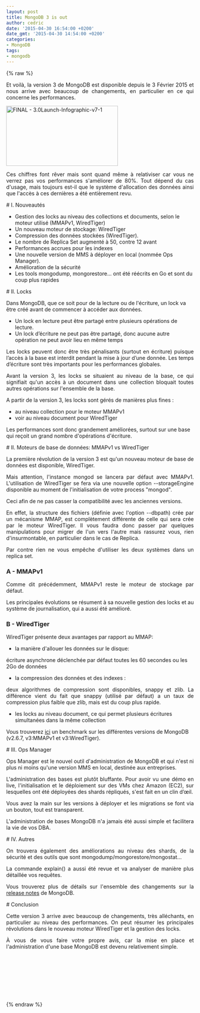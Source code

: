 ```yaml
---
layout: post
title: MongoDB 3 is out
author: cedric
date: '2015-04-30 16:54:00 +0200'
date_gmt: '2015-04-30 14:54:00 +0200'
categories:
- MongoDB
tags:
- mongodb
---
```

{% raw %}
<p style="text-align: justify;">Et voilà, la version 3 de MongoDB est disponible depuis le 3 Février 2015 et nous arrive avec beaucoup de changements, en particulier en ce qui concerne les performances.</p>
<p><a href="http://blog.eleven-labs.com/wp-content/uploads/2015/04/FINAL-3.0Launch-Infographic-v7-1.jpg"><img class="aligncenter size-medium wp-image-1100" src="http://blog.eleven-labs.com/wp-content/uploads/2015/04/FINAL-3.0Launch-Infographic-v7-1-300x161.jpg" alt="FINAL - 3.0Launch-Infographic-v7-1" width="300" height="161" /></a></p>
<p style="text-align: justify;">Ces chiffres font rêver mais sont quand même à relativiser car vous ne verrez pas vos performances s'améliorer de 80%. Tout dépend du cas d'usage, mais toujours est-il que le système d'allocation des données ainsi que l'accès à ces dernières a été entièrement revu.</p>
# I. Nouveautés
<ul>
<li>Gestion des locks au niveau des collections et documents, selon le moteur utilisé (MMAPv1, WiredTiger)</li>
<li>Un nouveau moteur de stockage: WiredTiger</li>
<li>Compression des données stockées (WiredTiger).</li>
<li>Le nombre de Replica Set augmenté à 50, contre 12 avant</li>
<li>Performances accrues pour les indexes</li>
<li>Une nouvelle version de MMS à déployer en local (nommée Ops Manager).</li>
<li>Amélioration de la sécurité</li>
<li>Les tools mongodump, mongorestore... ont été réécrits en Go et sont du coup plus rapides</li>
</ul>
# II. Locks
<p>Dans MongoDB, que ce soit pour de la lecture ou de l'écriture, un lock va être créé avant de commencer à accéder aux données.</p>
<ul>
<li>Un lock en lecture peut être partagé entre plusieurs opérations de lecture.</li>
<li>Un lock d’écriture ne peut pas être partagé, donc aucune autre opération ne peut avoir lieu en même temps</li>
</ul>
<p style="text-align: justify;">Les locks peuvent donc être très pénalisants (surtout en écriture) puisque l’accès à la base est interdit pendant la mise à jour d’une donnée. Les temps d’écriture sont très importants pour les performances globales.</p>
<p style="text-align: justify;">Avant la version 3, les locks se situaient au niveau de la base, ce qui signifiait qu'un accès à un document dans une collection bloquait toutes autres opérations sur l'ensemble de la base.</p>
<p>A partir de la version 3, les locks sont gérés de manières plus fines :</p>
<ul>
<li>au niveau collection pour le moteur MMAPv1</li>
<li>voir au niveau document pour WiredTiger</li>
</ul>
<p>Les performances sont donc grandement améliorées, surtout sur une base qui reçoit un grand nombre d'opérations d'écriture.</p>
# II. Moteurs de base de données: MMAPv1 vs WiredTiger
<p style="text-align: justify;">La première révolution de la version 3 est qu'un nouveau moteur de base de données est disponible, WiredTiger.</p>
<p style="text-align: justify;">Mais attention, l'instance mongod se lancera par défaut avec MMAPv1. L'utilisation de WiredTiger se fera via une nouvelle option --storageEngine disponible au moment de l'initialisation de votre process "mongod".</p>
<p style="text-align: justify;">Ceci afin de ne pas casser la compatibilité avec les anciennes versions.</p>
<p style="text-align: justify;">En effet, la structure des fichiers (définie avec l'option --dbpath) crée par un mécanisme MMAP, est complètement différente de celle qui sera crée par le moteur WiredTiger. Il vous faudra donc passer par quelques manipulations pour migrer de l'un vers l'autre mais rassurez vous, rien d'insurmontable, en particulier dans le cas de Replica.</p>
<p style="text-align: justify;">Par contre rien ne vous empêche d'utiliser les deux systèmes dans un replica set.</p>
<h3>A - MMAPv1</h3>
<p style="text-align: justify;">Comme dit précédemment, MMAPv1 reste le moteur de stockage par défaut.</p>
<p style="text-align: justify;">Les principales évolutions se résument à sa nouvelle gestion des locks et au système de journalisation, qui a aussi été amélioré.</p>
<h3>B - WiredTiger</h3>
<p>WiredTiger présente deux avantages par rapport au MMAP:</p>
<ul>
<li>la manière d'allouer les données sur le disque:</li>
</ul>
<p>écriture asynchrone déclenchée par défaut toutes les 60 secondes ou les 2Go de données</p>
<ul>
<li>la compression des données et des indexes :</li>
</ul>
<p style="text-align: justify;">deux algorithmes de compression sont disponibles, snappy et zlib. La différence vient du fait que snappy (utilisé par défaut) a un taux de compression plus faible que zlib, mais est du coup plus rapide.</p>
<ul>
<li>les locks au niveau document, ce qui permet plusieurs écritures simultanées dans la même collection</li>
</ul>
<p>Vous trouverez <a href="http://blog.ippon.fr/2015/03/11/mongodb-v3-la-revolution-22/" target="_blank">ici</a> un benchmark sur les différentes versions de MongoDB (v2.6.7, v3:MMAPv1 et v3:WiredTiger).</p>
# III. Ops Manager
<p style="text-align: justify;">Ops Manager est le nouvel outil d'administration de MongoDB et qui n'est ni plus ni moins qu'une version MMS en local, destinée aux entreprises.</p>
<p style="text-align: justify;">L'administration des bases est plutôt bluffante. Pour avoir vu une démo en live, l'initialisation et le déploiement sur des VMs chez Amazon (EC2), sur lesquelles ont été déployées des shards répliqués, s'est fait en un clin d’œil.</p>
<p style="text-align: justify;">Vous avez la main sur les versions à déployer et les migrations se font via un bouton, tout est transparent.</p>
<p style="text-align: justify;">L'administration de bases MongoDB n'a jamais été aussi simple et facilitera la vie de vos DBA.</p>
# IV. Autres
<p style="text-align: justify;">On trouvera également des améliorations au niveau des shards, de la sécurité et des outils que sont mongodump/mongorestore/mongostat...</p>
<p style="text-align: justify;">La commande explain() a aussi été revue et va analyser de manière plus détaillée vos requêtes.</p>
<p style="text-align: justify;">Vous trouverez plus de détails sur l'ensemble des changements sur la <a href="http://docs.mongodb.org/manual/release-notes/3.0/" target="_blank">release notes</a> de MongoDB.</p>
# Conclusion
<p style="text-align: justify;">Cette version 3 arrive avec beaucoup de changements, très alléchants, en particulier au niveau des performances. On peut résumer les principales révolutions dans le nouveau moteur WiredTiger et la gestion des locks.</p>
<p style="text-align: justify;">À vous de vous faire votre propre avis, car la mise en place et l'administration d'une base MongoDB est devenu relativement simple.</p>
<p>&nbsp;</p>
<p>&nbsp;</p>
<p>&nbsp;</p>
<p>&nbsp;</p>
{% endraw %}
